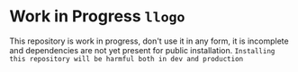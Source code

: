 # Work in Progress `llogo`
This repository is work in progress, don't use it in any form, it is incomplete and dependencies are not yet present for public installation. 
`Installing this repository will be harmful both in dev and production`